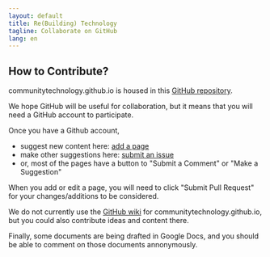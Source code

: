 ```yaml
---
layout: default
title: Re(Building) Technology
tagline: Collaborate on GitHub
lang: en
---
```


<h2>How to Contribute?</h2>

communitytechnology.github.io is housed in this <a href="https://github.com/communitytechnology/communitytechnology.github.io">GitHub repository</a>. 

We hope GitHub will be useful for collaboration, but it means that you will need a GitHub account to participate.

Once you have a Github account,  

<ul>
<li>suggest new content here: <a href="https://github.com/communitytechnology/communitytechnology.github.io/new/master">add a page</a></li>

<li>make other suggestions here: <a href="https://github.com/communitytechnology/communitytechnology.github.io/issues/new">submit an issue</a></li>

<li>or, most of the pages have a button to "Submit a Comment" or "Make a Suggestion"</li>
</ul>

When you add or edit a page, you will need to click "Submit Pull Request" for your changes/additions to be considered.

We do not currently use the <a href="https://github.com/communitytechnology/communitytechnology.github.io/wiki">GitHub wiki</a> for communitytechnology.github.io, but you could also contribute ideas and content there.

Finally, some documents are being drafted in Google Docs, and you should be able to comment on those documents annonymously. 
